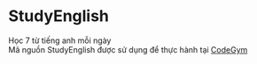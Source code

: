 # StudyEnglish
Học 7 từ tiếng anh mỗi ngày <br/>
Mã nguồn StudyEnglish được sử dụng để thực hành tại [CodeGym](https://codegym.vn)
